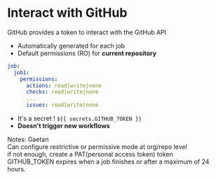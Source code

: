 <!-- .slide: class="with-code" -->
# Interact with GitHub

GitHub provides a token to interact with the GitHub API

- Automatically generated for each job
- Default permissions (RO) for **current repository**

```yaml
job:
  job1:
    permissions:
      actions: read|write|none
      checks: read|write|none
      ...
      issues: read|write|none
```
- It's a secret ! `${{ secrets.GITHUB_TOKEN }}`
- **Doesn't trigger new workflows**

Notes:
Gaetan <br/>
Can configure restrictive or permissive mode at org/repo level <br/>
if not enough, create a PAT(personal access token) token <br/>
GITHUB_TOKEN expires when a job finishes or after a maximum of 24 hours. <br/>
